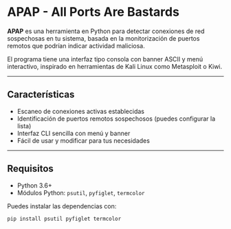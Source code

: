 # APAP - All Ports Are Bastards

**APAP** es una herramienta en Python para detectar conexiones de red sospechosas en tu sistema, basada en la monitorización de puertos remotos que podrían indicar actividad maliciosa.

El programa tiene una interfaz tipo consola con banner ASCII y menú interactivo, inspirado en herramientas de Kali Linux como Metasploit o Kiwi.

---

## Características

- Escaneo de conexiones activas establecidas
- Identificación de puertos remotos sospechosos (puedes configurar la lista)
- Interfaz CLI sencilla con menú y banner
- Fácil de usar y modificar para tus necesidades

---

## Requisitos

- Python 3.6+
- Módulos Python: `psutil`, `pyfiglet`, `termcolor`

Puedes instalar las dependencias con:

```bash
pip install psutil pyfiglet termcolor
